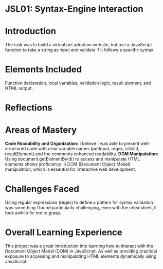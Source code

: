 # JSL01: Syntax-Engine Interaction
# Introduction
The task was to build a virtual pet adoption website, but use a JavaScript function to take a string as input and validate if it follows a specific syntax.

# Elements Included
Function declaration, local variables, validation logic, result element, and HTML output.

# Reflections
# Areas of Mastery
**Code Readability and Organization:** I believe I was able to present well-structured code with clear variable names (petInput, regex, isValid, resultElement) and the comments enhanced readability.
**DOM Manipulation:** Using document.getElementById() to access and manipulate HTML elements shows proficiency in DOM (Document Object Model) manipulation, which is essential for interactive web development.

# Challenges Faced
Using regular expressions (regex) to define a pattern for syntax validation was something I found particularly challenging, even with the cheatsheet, it took awhile for me to grasp.

# Overall Learning Experience
This project was a great introduction into learning how to interact with the Document Object Model (DOM) in JavaScript. As well as providing practical exposure to accessing and manipulating HTML elements dynamically using JavaScript.